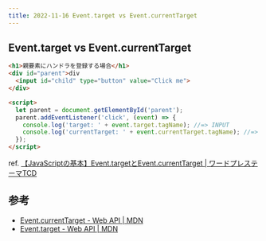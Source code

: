 ```yaml
---
title: 2022-11-16 Event.target vs Event.currentTarget
---
```


## Event.target vs Event.currentTarget

```html
<h1>親要素にハンドラを登録する場合</h1>
<div id="parent">div
  <input id="child" type="button" value="Click me">
</div>

<script>
  let parent = document.getElementById('parent');
  parent.addEventListener('click', (event) => {
    console.log('target: ' + event.target.tagName); //=> INPUT
    console.log('currentTarget: ' + event.currentTarget.tagName); //=> DIV
  });
</script>
```

ref. [【JavaScriptの基本】Event.targetとEvent.currentTarget \| ワードプレステーマTCD](https://tcd-theme.com/2022/09/javascript-event-target-currenttarget.html)

## 参考

- [Event.currentTarget - Web API \| MDN](https://developer.mozilla.org/ja/docs/Web/API/Event/currentTarget)
- [Event.target - Web API \| MDN](https://developer.mozilla.org/ja/docs/Web/API/Event/target)
